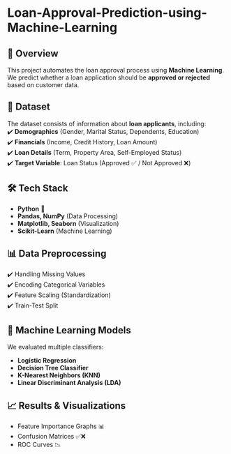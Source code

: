 # Loan-Approval-Prediction-using-Machine-Learning
## 📌 Overview  
This project automates the loan approval process using **Machine Learning**.  
We predict whether a loan application should be **approved or rejected** based on customer data.

## 🚀 Dataset  
The dataset consists of information about **loan applicants**, including:  
✔️ **Demographics** (Gender, Marital Status, Dependents, Education)  
✔️ **Financials** (Income, Credit History, Loan Amount)  
✔️ **Loan Details** (Term, Property Area, Self-Employed Status)  
✔️ **Target Variable**: Loan Status (Approved ✅ / Not Approved ❌)  

## 🛠️ Tech Stack  
- **Python** 🐍  
- **Pandas, NumPy** (Data Processing)  
- **Matplotlib, Seaborn** (Visualization)  
- **Scikit-Learn** (Machine Learning)  

## 📊 Data Preprocessing  
✔️ Handling Missing Values  
✔️ Encoding Categorical Variables  
✔️ Feature Scaling (Standardization)  
✔️ Train-Test Split  

## 🤖 Machine Learning Models  
We evaluated multiple classifiers:  
- **Logistic Regression**  
- **Decision Tree Classifier**  
- **K-Nearest Neighbors (KNN)**  
- **Linear Discriminant Analysis (LDA)**    

## 📈 Results & Visualizations  
- Feature Importance Graphs 📊  
- Confusion Matrices ✅❌  
- ROC Curves 📉  


